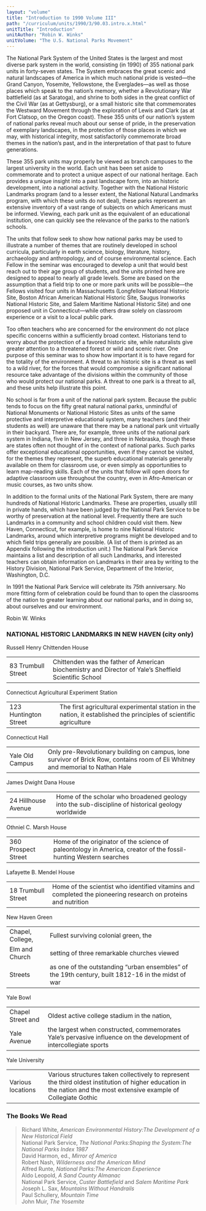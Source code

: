 ```yaml
---
layout: "volume"
title: "Introduction to 1990 Volume III"
path: "/curriculum/units/1990/3/90.03.intro.x.html"
unitTitle: "Introduction"
unitAuthor: "Robin W. Winks"
unitVolume: "The U.S. National Parks Movement"
---
```

<body>
<p>
The National Park System of the United States is the largest and most diverse park system in the world, consisting (in 1990) of 355 national park units in forty-seven states. The System embraces the great scenic and natural landscapes of America in which much national pride is vested—the Grand Canyon, Yosemite, Yellowstone, the Everglades—as well as those places which speak to the nation’s memory, whether a Revolutionary War battlefield (as at Saratoga), and shrine to both sides in the great conflict of the Civil War (as at Gettysburg), or a small historic site that commemorates the Westward Movement through the exploration of Lewis and Clark (as at Fort Clatsop, on the Oregon coast). These 355 units of our nation’s system of national parks reveal much about our sense of pride, in the preservation of exemplary landscapes, in the protection of those places in which we may, with historical integrity, most satisfactorily commemorate broad themes in the nation’s past, and in the interpretation of that past to future generations.
</p>
<p>
These 355 park units may properly be viewed as branch campuses to the largest university in the world. Each unit has been set aside to commemorate and to protect a unique aspect of our national heritage. Each provides a unique insight into a past landscape form, into an historic development, into a national activity. Together with the National Historic Landmarks program (and to a lesser extent, the National Natural Landmarks program, with which these units do not deal), these parks represent an extensive inventory of a vast range of subjects on which Americans must be informed. Viewing, each park unit as the equivalent of an educational institution, one can quickly see the relevance of the parks to the nation’s schools.
</p>
<p>
The units that follow seek to show how national parks may be used to illustrate a number of themes that are routinely developed in school curricula, particularly in earth science, biology, literature, history, archaeology and anthropology, and of course environmental science. Each Fellow in the seminar was encouraged to develop a unit that would best reach out to their age group of students, and the units printed here are designed to appeal to nearly all grade levels. Some are based on the assumption that a field trip to one or more park units will be possible—the Fellows visited four units in Massachusetts (Longfellow National Historic Site, Boston African American National Historic Site, Saugus Ironworks National Historic Site, and Salem Maritime National Historic Site) and one proposed unit in Connecticut—while others draw solely on classroom experience or a visit to a local public park.
</p>
<p>
Too often teachers who are concerned for the environment do not place specific concerns within a sufficiently broad context. Historians tend to worry about the protection of a favored historic site, while naturalists give greater attention to a threatened forest or wild and scenic river. One purpose of this seminar was to show how important it is to have regard for the totality of the environment. A threat to an historic site is a threat as well to a wild river, for the forces that would compromise a significant national resource take advantage of the divisions within the community of those who would protect our national parks. A threat to one park is a threat to all, and these units help illustrate this point.
</p>
<p>
No school is far from a unit of the national park system. Because the public tends to focus on the fifty great natural national parks, unmindful of National Monuments or National Historic Sites as units of the same protective and interpretive educational system, many teachers (and their students as well) are unaware that there may be a national park unit virtually in their backyard. There are, for example, three units of the national park system in Indiana, five in New Jersey, and three in Nebraska, though these are states often not thought of in the context of national parks. Such parks offer exceptional educational opportunities, even if they cannot be visited, for the themes they represent, the superb educational materials generally available on them for classroom use, or even simply as opportunities to learn map-reading skills. Each of the units that follow will open doors for adaptive classroom use throughout the country, even in Afro-American or music courses, as two units show.
</p>
<p>
In addition to the formal units of the National Park System, there are many hundreds of National Historic Landmarks. These are properties, usually still in private hands, which have been judged by the National Park Service to be worthy of preservation at the national level. Frequently there are such Landmarks in a community and school children could visit them. New Haven, Connecticut, for example, is home to nine National Historic Landmarks, around which interpretive programs might be developed and to which field trips generally are possible. (A list of them is printed as an Appendix following the introduction unit.) The National Park Service maintains a list and description of all such Landmarks, and interested teachers can obtain information on Landmarks in their area by writing to the History Division, National Park Service, Department of the Interior, Washington, D.C.
</p>
<p>
In 1991 the National Park Service will celebrate its 75th anniversary. No more fitting form of celebration could be found than to open the classrooms of the nation to greater learning about our national parks, and in doing so, about ourselves and our environment.
</p>
<p>
Robin W. Winks
</p>
<h3>
NATIONAL HISTORIC LANDMARKS IN NEW HAVEN (city only)
</h3>
Russell Henry Chittenden House
<table border="0">
<tr>
<td>
83 Trumbull Street
</td>
<td>
Chittenden was the father of American biochemistry and Director of Yale’s Sheffield Scientific School
</td>
</tr>
</table>
Connecticut Agricultural Experiment Station
<table border="0">
<tr>
<td>
123 Huntington Street
</td>
<td>
The first agricultural experimental station in the nation, it established the principles of scientific agriculture
</td>
</tr>
</table>
Connecticut Hall
<table border="0">
<tr>
<td>
Yale Old Campus
</td>
<td>
Only pre-Revolutionary building on campus, lone survivor of Brick Row, contains room of Eli Whitney and memorial to Nathan Hale
</td>
</tr>
</table>
James Dwight Dana House
<table border="0">
<tr>
<td>
24 Hillhouse Avenue
</td>
<td>
Home of the scholar who broadened geology into the sub-discipline of historical geology worldwide
</td>
</tr>
</table>
Othniel C. Marsh House
<table border="0">
<tr>
<td>
360 Prospect Street
</td>
<td>
Home of the originator of the science of paleontology in America, creator of the fossil-hunting Western searches
</td>
</tr>
</table>
Lafayette B. Mendel House
<table border="0">
<tr>
<td>
18 Trumbull Street
</td>
<td>
Home of the scientist who identified vitamins and completed the pioneering research on proteins and nutrition
</td>
</tr>
</table>
New Haven Green
<table border="0">
<tr>
<td>
Chapel, College,
</td>
<td>
Fullest surviving colonial green, the
</td>
</tr>
<tr>
<td>
Elm and Church
</td>
<td>
setting of three remarkable churches viewed
</td>
</tr>
<tr>
<td>
Streets
</td>
<td>
as one of the outstanding “urban ensembles” of the 19th century, built 1812-16 in the midst of war
</td>
</tr>
</table>
Yale Bowl
<table border="0">
<tr>
<td>
Chapel Street and
</td>
<td>
Oldest active college stadium in the nation,
</td>
</tr>
<tr>
<td>
Yale Avenue
</td>
<td>
the largest when constructed, commemorates Yale’s pervasive influence on the development of intercollegiate sports
</td>
</tr>
</table>
Yale University
<table border="0">
<tr>
<td>
Various locations
</td>
<td>
Various structures taken collectively to represent the third oldest institution of higher education in the nation and the most extensive example of Collegiate Gothic
</td>
</tr>
</table>
<h3>
The Books We Read
</h3>
<blockquote>
<dl>
<dt>
Richard White,
<i>
American Environmental History:The Development of a New Historical Field
</i>
<dt>
National Park Service,
<i>
The National Parks:Shaping the System:The National Parks Index 1987
</i>
<dt>
David Harmon, ed.,
<i>
Mirror of America
</i>
<dt>
Robert Nash,
<i>
Wilderness and the American Mind
</i>
<dt>
Alfred Runte,
<i>
National Parks:The American Experience
</i>
<dt>
Aldo Leopold,
<i>
A Sand County Almanac
</i>
<dt>
National Park Service,
<i>
Custer Battlefield
</i>
and
<i>
Salem Maritime Park
</i>
<dt>
Joseph L. Sax,
<i>
Mountains Without Handrails
</i>
<dt>
Paul Schullery,
<i>
Mountain Time
</i>
<dt>
John Muir,
<i>
The Yosemite
</i>
</dt>
</dt>
</dt>
</dt>
</dt>
</dt>
</dt>
</dt>
</dt>
</dt>
</dl>
</blockquote>
</body>